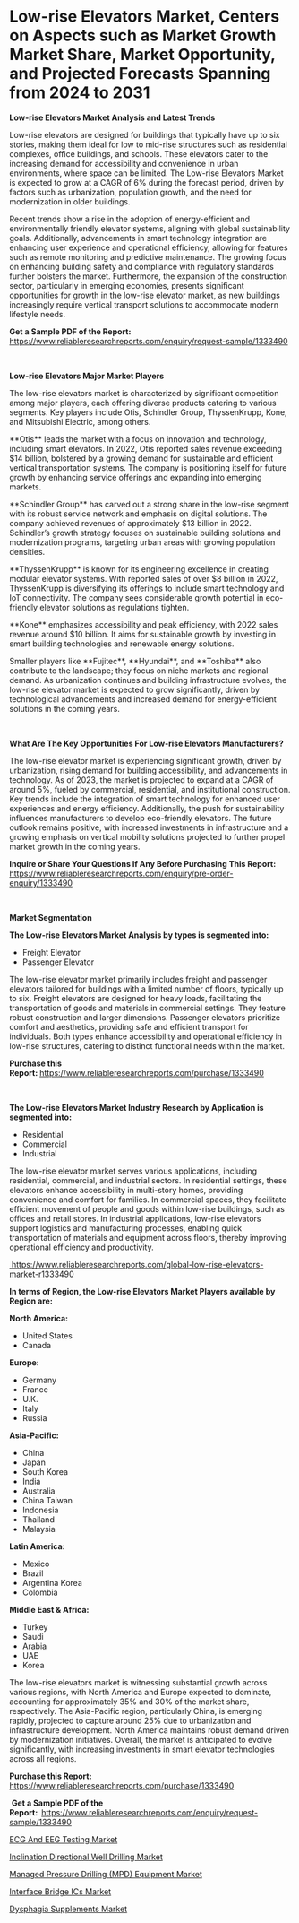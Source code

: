 <p><h1>Low-rise Elevators Market, Centers on Aspects such as Market Growth Market Share, Market Opportunity, and Projected Forecasts Spanning from 2024 to 2031</h1></p><p><strong>Low-rise Elevators Market Analysis and Latest Trends</strong></p>
<p><p>Low-rise elevators are designed for buildings that typically have up to six stories, making them ideal for low to mid-rise structures such as residential complexes, office buildings, and schools. These elevators cater to the increasing demand for accessibility and convenience in urban environments, where space can be limited. The Low-rise Elevators Market is expected to grow at a CAGR of 6% during the forecast period, driven by factors such as urbanization, population growth, and the need for modernization in older buildings. </p><p>Recent trends show a rise in the adoption of energy-efficient and environmentally friendly elevator systems, aligning with global sustainability goals. Additionally, advancements in smart technology integration are enhancing user experience and operational efficiency, allowing for features such as remote monitoring and predictive maintenance. The growing focus on enhancing building safety and compliance with regulatory standards further bolsters the market. Furthermore, the expansion of the construction sector, particularly in emerging economies, presents significant opportunities for growth in the low-rise elevator market, as new buildings increasingly require vertical transport solutions to accommodate modern lifestyle needs.</p></p>
<p><strong>Get a Sample PDF of the Report:&nbsp;</strong> <a href="https://www.reliableresearchreports.com/enquiry/request-sample/1333490?utm_campaign=32&utm_medium=2&utm_source=Github&utm_content=ia&utm_term=01102024&utm_id=low-rise-elevators">https://www.reliableresearchreports.com/enquiry/request-sample/1333490</a></p>
<p>&nbsp;</p>
<p><strong>Low-rise Elevators Major Market Players</strong></p>
<p><p>The low-rise elevators market is characterized by significant competition among major players, each offering diverse products catering to various segments. Key players include Otis, Schindler Group, ThyssenKrupp, Kone, and Mitsubishi Electric, among others. </p><p>**Otis** leads the market with a focus on innovation and technology, including smart elevators. In 2022, Otis reported sales revenue exceeding $14 billion, bolstered by a growing demand for sustainable and efficient vertical transportation systems. The company is positioning itself for future growth by enhancing service offerings and expanding into emerging markets.</p><p>**Schindler Group** has carved out a strong share in the low-rise segment with its robust service network and emphasis on digital solutions. The company achieved revenues of approximately $13 billion in 2022. Schindler’s growth strategy focuses on sustainable building solutions and modernization programs, targeting urban areas with growing population densities.</p><p>**ThyssenKrupp** is known for its engineering excellence in creating modular elevator systems. With reported sales of over $8 billion in 2022, ThyssenKrupp is diversifying its offerings to include smart technology and IoT connectivity. The company sees considerable growth potential in eco-friendly elevator solutions as regulations tighten.</p><p>**Kone** emphasizes accessibility and peak efficiency, with 2022 sales revenue around $10 billion. It aims for sustainable growth by investing in smart building technologies and renewable energy solutions.</p><p>Smaller players like **Fujitec**, **Hyundai**, and **Toshiba** also contribute to the landscape; they focus on niche markets and regional demand. As urbanization continues and building infrastructure evolves, the low-rise elevator market is expected to grow significantly, driven by technological advancements and increased demand for energy-efficient solutions in the coming years.</p></p>
<p>&nbsp;</p>
<p><strong>What Are The Key Opportunities For Low-rise Elevators Manufacturers?</strong></p>
<p><p>The low-rise elevator market is experiencing significant growth, driven by urbanization, rising demand for building accessibility, and advancements in technology. As of 2023, the market is projected to expand at a CAGR of around 5%, fueled by commercial, residential, and institutional construction. Key trends include the integration of smart technology for enhanced user experiences and energy efficiency. Additionally, the push for sustainability influences manufacturers to develop eco-friendly elevators. The future outlook remains positive, with increased investments in infrastructure and a growing emphasis on vertical mobility solutions projected to further propel market growth in the coming years.</p></p>
<p><strong>Inquire or Share Your Questions If Any Before Purchasing This Report:</strong> <a href="https://www.reliableresearchreports.com/enquiry/pre-order-enquiry/1333490?utm_campaign=32&utm_medium=2&utm_source=Github&utm_content=ia&utm_term=01102024&utm_id=low-rise-elevators">https://www.reliableresearchreports.com/enquiry/pre-order-enquiry/1333490</a></p>
<p>&nbsp;</p>
<p><strong>Market Segmentation</strong></p>
<p><strong>The Low-rise Elevators Market Analysis by types is segmented into:</strong></p>
<p><ul><li>Freight Elevator</li><li>Passenger Elevator</li></ul></p>
<p><p>The low-rise elevator market primarily includes freight and passenger elevators tailored for buildings with a limited number of floors, typically up to six. Freight elevators are designed for heavy loads, facilitating the transportation of goods and materials in commercial settings. They feature robust construction and larger dimensions. Passenger elevators prioritize comfort and aesthetics, providing safe and efficient transport for individuals. Both types enhance accessibility and operational efficiency in low-rise structures, catering to distinct functional needs within the market.</p></p>
<p><strong>Purchase this Report:&nbsp;</strong><a href="https://www.reliableresearchreports.com/purchase/1333490?utm_campaign=32&utm_medium=2&utm_source=Github&utm_content=ia&utm_term=01102024&utm_id=low-rise-elevators">https://www.reliableresearchreports.com/purchase/1333490</a></p>
<p>&nbsp;</p>
<p><strong>The Low-rise Elevators Market Industry Research by Application is segmented into:</strong></p>
<p><ul><li>Residential</li><li>Commercial</li><li>Industrial</li></ul></p>
<p><p>The low-rise elevator market serves various applications, including residential, commercial, and industrial sectors. In residential settings, these elevators enhance accessibility in multi-story homes, providing convenience and comfort for families. In commercial spaces, they facilitate efficient movement of people and goods within low-rise buildings, such as offices and retail stores. In industrial applications, low-rise elevators support logistics and manufacturing processes, enabling quick transportation of materials and equipment across floors, thereby improving operational efficiency and productivity.</p></p>
<p><a href="https://www.reliableresearchreports.com/global-low-rise-elevators-market-r1333490?utm_campaign=32&utm_medium=2&utm_source=Github&utm_content=ia&utm_term=01102024&utm_id=low-rise-elevators">&nbsp;https://www.reliableresearchreports.com/global-low-rise-elevators-market-r1333490</a></p>
<p><strong>In terms of Region, the Low-rise Elevators Market Players available by Region are:</strong></p>
<p>
    <p> <strong> North America: </strong>
        <ul>
            <li>United States</li>
            <li>Canada</li>
        </ul>
        </p> 
    <p> <strong> Europe: </strong>
        <ul>
            <li>Germany</li>
            <li>France</li>
            <li>U.K.</li>
            <li>Italy</li>
            <li>Russia</li>
        </ul>
        </p> 
    <p> <strong> Asia-Pacific: </strong>
        <ul>
            <li>China</li>
            <li>Japan</li>
            <li>South Korea</li>
            <li>India</li>
            <li>Australia</li>
            <li>China Taiwan</li>
            <li>Indonesia</li>
            <li>Thailand</li>
            <li>Malaysia</li>
        </ul>
        </p> 
    <p> <strong> Latin America: </strong>
        <ul>
            <li>Mexico</li>
            <li>Brazil</li>
            <li>Argentina Korea</li>
            <li>Colombia</li>
        </ul>
        </p> 
    <p> <strong> Middle East & Africa: </strong>
        <ul>
            <li>Turkey</li>
            <li>Saudi</li>
            <li>Arabia</li>
            <li>UAE</li>
            <li>Korea</li>
        </ul>
    </p>
    </p>
<p><p>The low-rise elevators market is witnessing substantial growth across various regions, with North America and Europe expected to dominate, accounting for approximately 35% and 30% of the market share, respectively. The Asia-Pacific region, particularly China, is emerging rapidly, projected to capture around 25% due to urbanization and infrastructure development. North America maintains robust demand driven by modernization initiatives. Overall, the market is anticipated to evolve significantly, with increasing investments in smart elevator technologies across all regions.</p></p>
<p><strong>Purchase this Report: </strong><a href="https://www.reliableresearchreports.com/purchase/1333490?utm_campaign=32&utm_medium=2&utm_source=Github&utm_content=ia&utm_term=01102024&utm_id=low-rise-elevators">https://www.reliableresearchreports.com/purchase/1333490</a></p>
<p>&nbsp;<strong>Get a Sample PDF of the Report:&nbsp;&nbsp;</strong><a href="https://www.reliableresearchreports.com/enquiry/request-sample/1333490?utm_campaign=32&utm_medium=2&utm_source=Github&utm_content=ia&utm_term=01102024&utm_id=low-rise-elevators">https://www.reliableresearchreports.com/enquiry/request-sample/1333490</a></p>
<p><strong></strong></p>
<p><p><a href="https://www.linkedin.com/pulse/ecg-eeg-testing-market-research-report-2024-2031-b2rae?utm_campaign=32&utm_medium=2&utm_source=Github&utm_content=ia&utm_term=01102024&utm_id=low-rise-elevators">ECG And EEG Testing Market</a></p><p><a href="https://github.com/MegiBogdani1953/Market-Research-Report-List-1/blob/main/inclination-directional-well-drilling-market.md?utm_campaign=32&utm_medium=2&utm_source=Github&utm_content=ia&utm_term=01102024&utm_id=low-rise-elevators">Inclination Directional Well Drilling Market</a></p><p><a href="https://github.com/MonroeBullock54/Market-Research-Report-List-1/blob/main/managed-pressure-drilling-mpd-equipment-market.md?utm_campaign=32&utm_medium=2&utm_source=Github&utm_content=ia&utm_term=01102024&utm_id=low-rise-elevators">Managed Pressure Drilling (MPD) Equipment Market</a></p><p><a href="https://issuu.com/reportprime-2/docs/interface-bridge-ics-market-size-20_97bb67efab71af?utm_campaign=32&utm_medium=2&utm_source=Github&utm_content=ia&utm_term=01102024&utm_id=low-rise-elevators">Interface Bridge ICs Market</a></p><p><a href="https://www.linkedin.com/pulse/how-dysphagia-supplements-market-evolve-growth-analysis-sioke?utm_campaign=32&utm_medium=2&utm_source=Github&utm_content=ia&utm_term=01102024&utm_id=low-rise-elevators">Dysphagia Supplements Market</a></p></p>